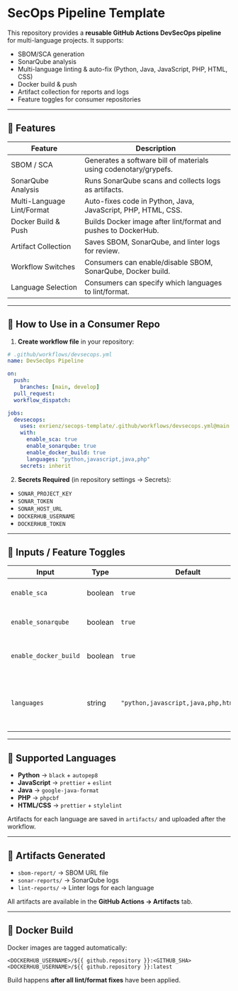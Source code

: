 # SecOps Pipeline Template

This repository provides a **reusable GitHub Actions DevSecOps pipeline** for multi-language projects.
It supports:

* SBOM/SCA generation
* SonarQube analysis
* Multi-language linting & auto-fix (Python, Java, JavaScript, PHP, HTML, CSS)
* Docker build & push
* Artifact collection for reports and logs
* Feature toggles for consumer repositories

---

## 🔹 Features

| Feature                    | Description                                                      |
| -------------------------- | ---------------------------------------------------------------- |
| SBOM / SCA                 | Generates a software bill of materials using codenotary/grypefs. |
| SonarQube Analysis         | Runs SonarQube scans and collects logs as artifacts.             |
| Multi-Language Lint/Format | Auto-fixes code in Python, Java, JavaScript, PHP, HTML, CSS.     |
| Docker Build & Push        | Builds Docker image after lint/format and pushes to DockerHub.   |
| Artifact Collection        | Saves SBOM, SonarQube, and linter logs for review.               |
| Workflow Switches          | Consumers can enable/disable SBOM, SonarQube, Docker build.      |
| Language Selection         | Consumers can specify which languages to lint/format.            |

---

## 🔹 How to Use in a Consumer Repo

1. **Create workflow file** in your repository:

```yaml
# .github/workflows/devsecops.yml
name: DevSecOps Pipeline

on:
  push:
    branches: [main, develop]
  pull_request:
  workflow_dispatch:

jobs:
  devsecops:
    uses: exrienz/secops-template/.github/workflows/devsecops.yml@main
    with:
      enable_sca: true
      enable_sonarqube: true
      enable_docker_build: true
      languages: "python,javascript,java,php"
    secrets: inherit

```

2. **Secrets Required** (in repository settings → Secrets):

* `SONAR_PROJECT_KEY`
* `SONAR_TOKEN`
* `SONAR_HOST_URL`
* `DOCKERHUB_USERNAME`
* `DOCKERHUB_TOKEN`

---

## 🔹 Inputs / Feature Toggles

| Input                 | Type    | Default                                 | Description                                        |
| --------------------- | ------- | --------------------------------------- | -------------------------------------------------- |
| `enable_sca`          | boolean | `true`                                  | Enable SBOM / SCA scan                             |
| `enable_sonarqube`    | boolean | `true`                                  | Enable SonarQube analysis                          |
| `enable_docker_build` | boolean | `true`                                  | Enable Docker build & push                         |
| `languages`           | string  | `"python,javascript,java,php,html,css"` | Comma-separated list of languages to lint/auto-fix |

---

## 🔹 Supported Languages

* **Python** → `black` + `autopep8`
* **JavaScript** → `prettier` + `eslint`
* **Java** → `google-java-format`
* **PHP** → `phpcbf`
* **HTML/CSS** → `prettier` + `stylelint`

Artifacts for each language are saved in `artifacts/` and uploaded after the workflow.

---

## 🔹 Artifacts Generated

* `sbom-report/` → SBOM URL file
* `sonar-reports/` → SonarQube logs
* `lint-reports/` → Linter logs for each language

All artifacts are available in the **GitHub Actions → Artifacts** tab.

---

## 🔹 Docker Build

Docker images are tagged automatically:

```text
<DOCKERHUB_USERNAME>/${{ github.repository }}:<GITHUB_SHA>
<DOCKERHUB_USERNAME>/${{ github.repository }}:latest
```

Build happens **after all lint/format fixes** have been applied.


